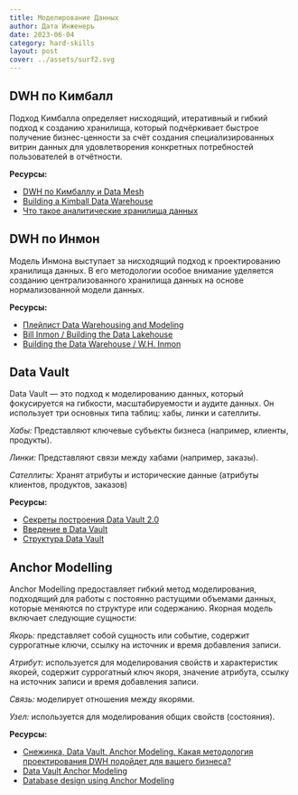```yaml
---
title: Моделирование Данных
author: Дата Инженеръ
date: 2023-06-04
category: hard-skills
layout: post
cover: ../assets/surf2.svg
---
```


## DWH по Кимбалл 

Подход Кимбалла определяет нисходящий, итеративный и гибкий подход к созданию хранилища, который подчёркивает быстрое получение бизнес-ценности за счёт создания специализированных витрин данных для удовлетворения конкретных потребностей пользователей в отчётности. 

**Ресурсы:**
- [DWH по Кимбаллу и Data Mesh](https://bigdataschool.ru/blog/kimball-dwh-and-data-mesh.html)
- [Building a Kimball Data Warehouse](https://www.sqlservercentral.com/articles/building-a-kimball-data-warehouse)
- [Что такое аналитические хранилища данных](https://www.youtube.com/watch?v=JuQCUGUWqgU&list=PLkcP_moW_BpPWPFzTXsHQIbL4OafJHZCm&index=2)

## DWH по Инмон

Модель Инмона выступает за нисходящий подход к проектированию хранилища данных. В его методологии особое внимание уделяется созданию централизованного хранилища данных на основе нормализованной модели данных.

**Ресурсы:**
- [Плейлист Data Warehousing and Modeling](https://youtube.com/playlist?list=PLlOuZAcnp6h4aJROJUb45z_y3hxo-MAnK&si=0KsA0MBH_4KI2dw2)
- [Bill Inmon / Building the Data Lakehouse](https://t.me/analyst_books/22)
- [Building the Data Warehouse / W.H. Inmon](https://www.r-5.org/files/books/computers/databases/warehouses/W_H_Inmon-Building_the_Data_Warehouse-EN.pdf)

## Data Vault 

Data Vault — это подход к моделированию данных, который фокусируется на гибкости, масштабируемости и аудите данных. Он использует три основных типа таблиц: хабы, линки и сателлиты.

*Хабы:* Представляют ключевые субъекты бизнеса (например, клиенты, продукты).

*Линки:* Представляют связи между хабами (например, заказы).

*Сателлиты:* Хранят атрибуты и исторические данные (атрибуты клиентов, продуктов, заказов)

**Ресурсы:**
- [Секреты построения Data Vault 2.0](https://habr.com/ru/companies/cinimex/articles/857084/)
- [Введение в Data Vault](https://habr.com/ru/articles/348188/)
- [Структура Data Vault](https://yandex.cloud/ru/docs/glossary/datavault)

## Anchor Modelling

Anchor Modelling предоставляет гибкий метод моделирования, подходящий для работы с постоянно растущими объемами данных, которые меняются по структуре или содержанию. Якорная модель включает следующие сущности:

*Якорь:* представляет собой сущность или событие, содержит суррогатные ключи, ссылку на источник и время добавления записи.

*Атрибут:* используется для моделирования свойств и характеристик якорей, содержит суррогатный ключ якоря, значение атрибута, ссылку на источник записи и время добавления записи.

*Связь:* моделирует отношения между якорями.

*Узел:* используется для моделирования общих свойств (состояния).

**Ресурсы:**
- [Снежинка, Data Vault, Anchor Modeling. Какая методология проектирования DWH подойдет для вашего бизнеса?](https://habr.com/ru/articles/786822/)
- [Data Vault Anchor Modeling](https://www.youtube.com/watch?v=IZw1cB1uDts)
- [Database design using Anchor Modeling](https://www.codecentric.de/wissens-hub/blog/agile-database-design-using-anchor-modeling)